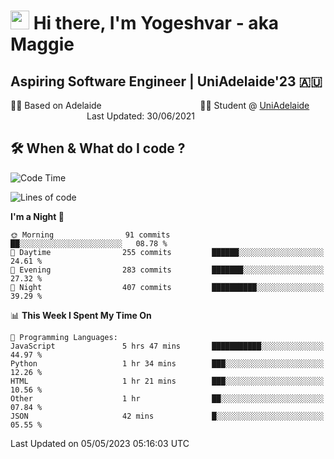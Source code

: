 <h1><img src="https://emojis.slackmojis.com/emojis/images/1531849430/4246/blob-sunglasses.gif?1531849430" width="30"/> Hi there, I'm Yogeshvar - aka Maggie</h1>

## Aspiring Software Engineer | UniAdelaide'23 🇦🇺  
🏂🏻  Based on Adelaide &nbsp;&nbsp;&nbsp;&nbsp;&nbsp;&nbsp;&nbsp;&nbsp;&nbsp;&nbsp;&nbsp;&nbsp;&nbsp;&nbsp;&nbsp;&nbsp;&nbsp;&nbsp;&nbsp;&nbsp;&nbsp;&nbsp;&nbsp;&nbsp;&nbsp;&nbsp;&nbsp;&nbsp;&nbsp;&nbsp;&nbsp;&nbsp;&nbsp;&nbsp;&nbsp;&nbsp;&nbsp;&nbsp;&nbsp;👨‍💻 Student @ [UniAdelaide](https://www.adelaide.edu.au)   &nbsp;&nbsp;&nbsp;&nbsp;&nbsp;&nbsp;&nbsp;&nbsp;&nbsp;&nbsp;&nbsp;&nbsp;&nbsp;&nbsp;&nbsp;&nbsp;&nbsp;&nbsp;&nbsp;&nbsp;&nbsp;&nbsp;&nbsp;&nbsp;&nbsp;&nbsp;&nbsp;&nbsp;&nbsp;&nbsp;&nbsp;Last Updated: 30/06/2021

## 🛠 When & What do I code ?  

<!--START_SECTION:waka-->
![Code Time](http://img.shields.io/badge/Code%20Time-2%2C127%20hrs%2011%20mins-blue)

![Lines of code](https://img.shields.io/badge/From%20Hello%20World%20I%27ve%20Written-3.5%20million%20lines%20of%20code-blue)

**I'm a Night 🦉** 

```text
🌞 Morning                91 commits          ██░░░░░░░░░░░░░░░░░░░░░░░   08.78 % 
🌆 Daytime                255 commits         ██████░░░░░░░░░░░░░░░░░░░   24.61 % 
🌃 Evening                283 commits         ███████░░░░░░░░░░░░░░░░░░   27.32 % 
🌙 Night                  407 commits         ██████████░░░░░░░░░░░░░░░   39.29 % 
```


📊 **This Week I Spent My Time On** 

```text
💬 Programming Languages: 
JavaScript               5 hrs 47 mins       ███████████░░░░░░░░░░░░░░   44.97 % 
Python                   1 hr 34 mins        ███░░░░░░░░░░░░░░░░░░░░░░   12.26 % 
HTML                     1 hr 21 mins        ███░░░░░░░░░░░░░░░░░░░░░░   10.56 % 
Other                    1 hr                ██░░░░░░░░░░░░░░░░░░░░░░░   07.84 % 
JSON                     42 mins             █░░░░░░░░░░░░░░░░░░░░░░░░   05.55 % 
```


 Last Updated on 05/05/2023 05:16:03 UTC
<!--END_SECTION:waka-->
